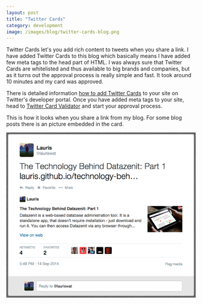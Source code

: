 ```yaml
---
layout: post
title: "Twitter Cards"
category: development
image: /images/blog/twitter-cards-blog.png
---
```


Twitter Cards let's you add rich content to tweets when you share a link. I have added Twitter Cards to this blog which basically means I have added few meta tags to the head part of HTML. I was always sure that Twitter Cards are whitelisted and thus available to big brands and companies, but as it turns out the approval process is really simple and fast. It took around 10 minutes and my card was approved. 

<!-- more -->

There is detailed information [how to add Twitter Cards](https://dev.twitter.com/cards/types/summary) to your site on Twitter's developer portal. Once you have added meta tags to your site, head to [Twitter Card Validator](https://cards-dev.twitter.com/validator) and start your approval process.

This is how it looks when you share a link from my blog. For some blog posts there is an picture embedded in the card.

[![Twitter Cards Blog](/images/blog/twitter-cards-blog.png)](https://twitter.com/lauriswat/status/511164722809692160)